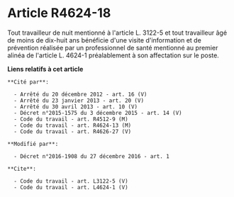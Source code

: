 # Article R4624-18

Tout travailleur de nuit mentionné à l'article L. 3122-5 et tout travailleur âgé de moins de dix-huit ans bénéficie d'une
visite d'information et de prévention réalisée par un professionnel de santé mentionné au premier alinéa de l'article L.
4624-1 préalablement à son affectation sur le poste.

**Liens relatifs à cet article**

	**Cité par**:

	  - Arrêté du 20 décembre 2012 - art. 16 (V)
	  - Arrêté du 23 janvier 2013 - art. 20 (V)
	  - Arrêté du 30 avril 2013 - art. 10 (V)
	  - Décret n°2015-1575 du 3 décembre 2015 - art. 14 (V)
	  - Code du travail - art. R4512-9 (M)
	  - Code du travail - art. R4624-13 (M)
	  - Code du travail - art. R4626-27 (V)

	**Modifié par**:

	  - Décret n°2016-1908 du 27 décembre 2016 - art. 1

	**Cite**:

	  - Code du travail - art. L3122-5 (V)
	  - Code du travail - art. L4624-1 (V)
